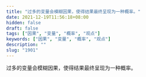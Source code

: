 ```yaml
---
title: "过多的变量会模糊因果，使得结果最终呈现为一种概率。"
date: 2021-12-19T11:56:18+08:00
hidden: false
draft: false
tags: ["因果", "变量", "概率", "观点"]
keywords: ["因果", "变量", "概率", "观点"]
description: ""
slug: "1901"
---
```


过多的变量会模糊因果，使得结果最终呈现为一种概率。
